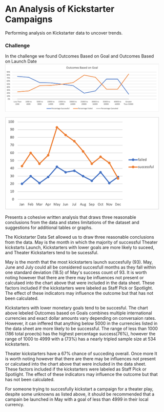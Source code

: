 # An Analysis of Kickstarter Campaigns
Performing analysis on Kickstarter data to uncover trends.
### Challenge
In the challenge we found Outcomes Based on Goal and Outcomes Based on Launch Date
![](Outcomes%20Based%20on%20Goal.png)

![](Outcomes%20Based%20on%20Launch%20Date.png)

Presents a cohesive written analysis that draws three reasonable conclusions from the data and states limitations of the dataset and suggestions for additional tables or graphs.


The Kickstarter Data Set allowed us to draw three reasonable conclusions from the data. May is the month in which the majority of successful Theater kickstarts Launch, Kickstarters with lower goals are more likely to suceed, and Theater Kickstarters tend to be sucessful. 

May is the month that the most kickstarters launch succesfully (93). May, June and July could all be considered succesfull months as they fall within one standard deviation (18.5) of May's success count of 93. It is worth noting however that there are there may be influences not present or calcutaed into the chart above that were included in the data sheet.  These factors included if the kickstarters were labeled as Staff Pick or Spotlight. The effect of these indicators may influence the outcome but that has not been calculated. 

Kickstarters with lower monetary goals tend to be succesful.  The chart above lebeled Outcomes based on Goals combines multiple international currencies and exact dollar amounts vary depending on conversaion rates. However, it can inffered that anything below 5000 in the currencies listed in the data sheet are more likely to be successful. The range of less than 1000 (186 total proects) has the highest percentage success(76%), however the range of 1000 to 4999 with a (73%) has a nearly tripled sample size at 534 kickstarters.

Theater kickstarters have a 67% chance of succeding overall. Once more It is worth noting however that there are there may be influences not present or calcutaed into the chart above that were included in the data sheet.  These factors included if the kickstarters were labeled as Staff Pick or Spotlight. The effect of these indicators may influence the outcome but that has not been calculated. 

For someone trying to succesfully kickstart a campaign for a theater play, despite some unknowns as listed above, it should be recommended that a campain be launched in May with a goal of less than 4999 in their local currency.  
